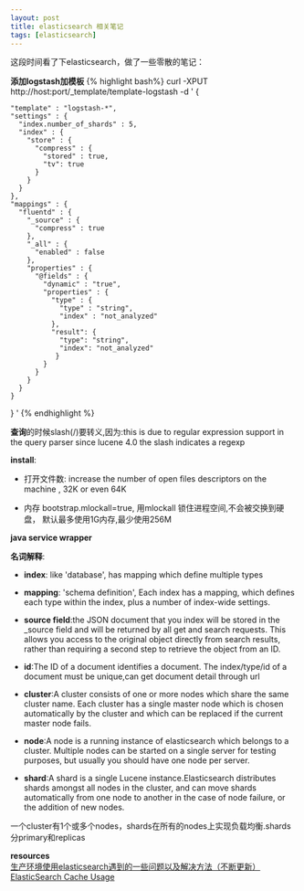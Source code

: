 ```yaml
---
layout: post
title: elasticsearch 相关笔记
tags: [elasticsearch]
---
```


这段时间看了下elasticsearch，做了一些零散的笔记：

**添加logstash加模板**
{% highlight bash%}
 curl -XPUT http://host:port/_template/template-logstash -d '
{
 
    "template" : "logstash-*",
    "settings" : {
      "index.number_of_shards" : 5,
      "index" : {
        "store" : {
          "compress" : {
            "stored" : true,
            "tv": true
          }                                                                                                                                                                                                                       
        }  
      }  
    }, 
    "mappings" : {  
      "fluentd" : {
        "_source" : {
          "compress" : true
        }, 
        "_all" : {
          "enabled" : false
        }, 
        "properties" : {
          "@fields" : {
            "dynamic" : "true",
            "properties" : {
              "type" : {
                "type" : "string",
                "index" : "not_analyzed"
              },
              "result": {
                "type": "string",
                "index": "not_analyzed"
               }   
            }  
          }  
        }  
      }  
    }  

}
' 
{% endhighlight %}



**查询**的时候slash(/)要转义,因为:this is due to regular expression support in the query parser since lucene 4.0 the slash indicates a regexp



**install**:   

+   打开文件数:
increase the number of open files descriptors on the machine , 32K or even 64K

+   内存
bootstrap.mlockall=true, 用mlockall 锁住进程空间,不会被交换到硬盘， 默认最多使用1G内存,最少使用256M


**java service wrapper**


**名词解释**:  

+   **index**: like 'database', has mapping which define multiple types
+   **mapping**: 'schema definition', Each index has a mapping, which defines each type within the index, plus a number of index-wide settings.
   
+   **source field**:the JSON document that you index will be stored in the _source field and will be returned by all get and search requests. This allows you access to the original object directly from search results, rather than requiring a second step to retrieve the object from an ID.
   
+   **id**:The ID of a document identifies a document. The index/type/id of a document must be unique,can get document detail through url
   
+   **cluster**:A cluster consists of one or more nodes which share the same cluster name. Each cluster has a single master node which is chosen automatically by the cluster and which can be replaced if the current master node fails.
   
+   **node**:A node is a running instance of elasticsearch which belongs to a cluster. Multiple nodes can be started on a single server for testing purposes, but usually you should have one node per server.
   
+   **shard**:A shard is a single Lucene instance.Elasticsearch distributes shards amongst all nodes in the cluster, and can move shards automatically from one node to another in the case of node failure, or the addition of new nodes.

一个cluster有1个或多个nodes，shards在所有的nodes上实现负载均衡.shards分primary和replicas

**resources**   
[生产环境使用elasticsearch遇到的一些问题以及解决方法（不断更新）](http://blog.csdn.net/laigood/article/details/8193170)    
[ElasticSearch Cache Usage](http://blog.sematext.com/2012/05/17/elasticsearch-cache-usage/)   

